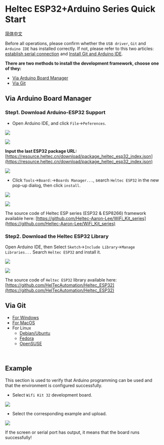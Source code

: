 # Heltec ESP32+Arduino Series Quick Start
[简体中文](https://heltec-automation.readthedocs.io/zh_CN/latest/esp32+arduino/quick_start.html)

Before all operations, please confirm whether the `USB driver`, `Git` and `Arduino IDE` has installed correctly. If not, please refer to this two articles: [establish serial connection](https://heltec-automation-docs.readthedocs.io/en/latest/general/establish_serial_connection.html) and [Install Git and Arduino IDE](https://heltec-automation-docs.readthedocs.io/en/latest/general/how_to_install_git_and_arduino.html).

**There are two methods to install the development framework, choose one of they:**

- [Via Arduino Board Manager](#via-arduino-board-manager)
- [Via Git](#via-git)

## Via Arduino Board Manager

### Step1. Download Arduino-ESP32 Support

- Open Arduino IDE, and click `File`->`Peferences`.

![](img/quick_start/01.png)

![](img/quick_start/02.png)

**Input the last ESP32 package URL:** [https://resource.heltec.cn/download/package_heltec_esp32_index.json](https://resource.heltec.cn/download/package_heltec_esp32_index.json)

![](img/quick_start/03.png)

- Click `Tools`->`Board:`->`Boards Manager...`, search `Heltec ESP32` in the new pop-up dialog, then click `install`.

![](img/quick_start/04.png)

![](img/quick_start/05.png)

The source code of Heltec ESP series (ESP32 & ESP8266) framework available here: [https://github.com/Heltec-Aaron-Lee/WiFi_Kit_series](https://github.com/Heltec-Aaron-Lee/WiFi_Kit_series)

### Step2. Download the Heltec ESP32 Library

Open Arduino IDE, then Select `Sketch`->`Include Library`->`Manage Libraries...`
Search `Heltec ESP32` and install it.

![](img/quick_start/06.png)

![](img/quick_start/07.png)

The source code of `Heltec ESP32` library available here:[https://github.com/HelTecAutomation/Heltec_ESP32](https://github.com/HelTecAutomation/Heltec_ESP32)

## Via Git

- [For Windows](https://github.com/Heltec-Aaron-Lee/WiFi_Kit_series/blob/master/InstallGuide/windows.md)
- [For MacOS](https://github.com/Heltec-Aaron-Lee/WiFi_Kit_series/blob/master/InstallGuide/mac.md)
- For Linux
  - [Debian/Ubuntu](https://github.com/Heltec-Aaron-Lee/WiFi_Kit_series/blob/master/InstallGuide/debian_ubuntu.md)
  - [Fedora](https://github.com/Heltec-Aaron-Lee/WiFi_Kit_series/blob/master/InstallGuide/fedora.md)
  - [OpenSUSE](https://github.com/Heltec-Aaron-Lee/WiFi_Kit_series/blob/master/InstallGuide/opensuse.md)

&nbsp;

## Example

This section is used to verify that Arduino programming can be used and that the environment is configured successfully.

- Select  `Wifi Kit 32`  development board.

![](img/quick_start/08.png)

- Select the corresponding example and upload.

![](img/quick_start/09.png)

If the screen or serial port has output, it means that the board runs successfully!